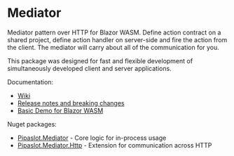 # Mediator
Mediator pattern over HTTP for Blazor WASM.
Define action contract on a shared project, define action handler on server-side and fire the action from the client. The mediator will carry about all of the communication for you.

This package was designed for fast and flexible development of simultaneously developed client and server applications.

Documentation:
 - [Wiki](https://github.com/pipaslot/Mediator/wiki)
 - [Release notes and breaking changes](https://github.com/pipaslot/Mediator/wiki/Release-notes-and-breaking-changes)
 - [Basic Demo for Blazor WASM](https://github.com/pipaslot/Mediator/wiki/2.-Basic-usage:-client-server-application-(Blazor-WASM))

Nuget packages:
 - [Pipaslot.Mediator](https://www.nuget.org/packages/Pipaslot.Mediator/) - Core logic for in-process usage
 - [Pipaslot.Mediator.Http](https://www.nuget.org/packages/Pipaslot.Mediator.Http/) - Extension for communication across HTTP